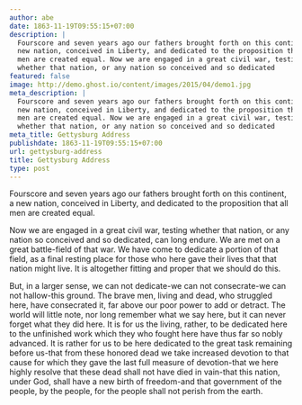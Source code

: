 ```yaml
---
author: abe
date: 1863-11-19T09:55:15+07:00
description: | 
  Fourscore and seven years ago our fathers brought forth on this continent, a
  new nation, conceived in Liberty, and dedicated to the proposition that all
  men are created equal. Now we are engaged in a great civil war, testing
  whether that nation, or any nation so conceived and so dedicated
featured: false
image: http://demo.ghost.io/content/images/2015/04/demo1.jpg
meta_description: | 
  Fourscore and seven years ago our fathers brought forth on this continent, a
  new nation, conceived in Liberty, and dedicated to the proposition that all
  men are created equal. Now we are engaged in a great civil war, testing
  whether that nation, or any nation so conceived and so dedicated
meta_title: Gettysburg Address
publishdate: 1863-11-19T09:55:15+07:00
url: gettysburg-address
title: Gettysburg Address
type: post
---
```


Fourscore and seven years ago our fathers brought forth on this continent, a new
nation, conceived in Liberty, and dedicated to the proposition that all men are
created equal.

Now we are engaged in a great civil war, testing whether that nation, or any
nation so conceived and so dedicated, can long endure. We are met on a great
battle-field of that war. We have come to dedicate a portion of that field, as a
final resting place for those who here gave their lives that that nation might
live. It is altogether fitting and proper that we should do this.

But, in a larger sense, we can not dedicate-we can not consecrate-we can not
hallow-this ground. The brave men, living and dead, who struggled here, have
consecrated it, far above our poor power to add or detract. The world will
little note, nor long remember what we say here, but it can never forget what
they did here. It is for us the living, rather, to be dedicated here to the
unfinished work which they who fought here have thus far so nobly advanced. It
is rather for us to be here dedicated to the great task remaining before us-that
from these honored dead we take increased devotion to that cause for which they
gave the last full measure of devotion-that we here highly resolve that these
dead shall not have died in vain-that this nation, under God, shall have a new
birth of freedom-and that government of the people, by the people, for the
people shall not perish from the earth.
